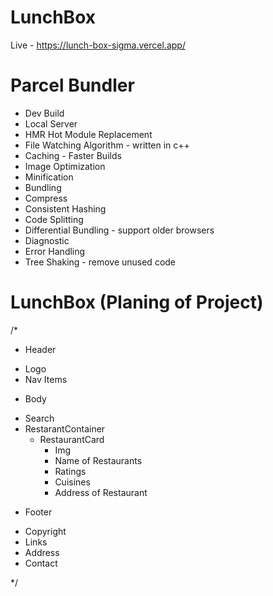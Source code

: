 # LunchBox 
Live - https://lunch-box-sigma.vercel.app/

# Parcel Bundler
- Dev Build
- Local Server
- HMR Hot Module Replacement
- File Watching Algorithm - written in c++
- Caching - Faster Builds
- Image Optimization
- Minification
- Bundling
- Compress
- Consistent Hashing
- Code Splitting
- Differential Bundling - support older browsers
- Diagnostic
- Error Handling
- Tree Shaking - remove unused code


# LunchBox (Planing of Project)

/*

* Header
- Logo
- Nav Items

* Body
- Search
- RestarantContainer
   - RestaurantCard
       - Img
       - Name of Restaurants
       - Ratings
       - Cuisines
       - Address of Restaurant

* Footer
- Copyright
- Links
- Address
- Contact

*/
